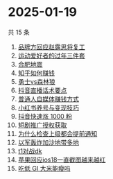 # 2025-01-19

共 15 条

<!-- BEGIN ZHIHUSEARCH -->
<!-- 最后更新时间 Sun Jan 19 2025 20:25:47 GMT+0800 (China Standard Time) -->
1. [品牌方回应赵露思将复工](https://www.zhihu.com/search?q=品牌方回应赵露思将复工)
1. [运动爱好者的过年三件套](https://www.zhihu.com/search?q=运动爱好者的过年三件套)
1. [合肥地震](https://www.zhihu.com/search?q=合肥地震)
1. [知乎如何赚钱](https://www.zhihu.com/search?q=知乎如何赚钱)
1. [勇士vs森林狼](https://www.zhihu.com/search?q=勇士vs森林狼)
1. [抖音直播话术要点](https://www.zhihu.com/search?q=抖音直播话术要点)
1. [普通人自媒体赚钱方式](https://www.zhihu.com/search?q=普通人自媒体赚钱方式)
1. [小红书养号与变现技巧](https://www.zhihu.com/search?q=小红书养号与变现技巧)
1. [抖音快速涨 1000 粉](https://www.zhihu.com/search?q=抖音快速涨%201000%20粉)
1. [短剧推广授权获取](https://www.zhihu.com/search?q=短剧推广授权获取)
1. [为什么检查上级都会提前通知](https://www.zhihu.com/search?q=为什么检查上级都会提前通知)
1. [以军轰炸加沙地带多地](https://www.zhihu.com/search?q=以军轰炸加沙地带多地)
1. [t1对战dk](https://www.zhihu.com/search?q=t1对战dk)
1. [苹果回应ios18一直截图越来越红](https://www.zhihu.com/search?q=苹果回应ios18一直截图越来越红)
1. [吃低 GI 大米能瘦吗](https://www.zhihu.com/search?q=吃低%20GI%20大米能瘦吗)
<!-- END ZHIHUSEARCH -->
